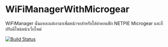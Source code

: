 # WiFiManagerWithMicrogear
WiFiManager นั่นแหละแต่เอามาเพิ่มหน้าจอสำหรับใส่ค่าคอนฟิก NETPIE Microgear และก็ปรับดีไซน์หน้าเว็บใหม่

[![Build Status](https://travis-ci.org/tzapu/WiFiManager.svg?branch=master)](https://travis-ci.org/tzapu/WiFiManager)

